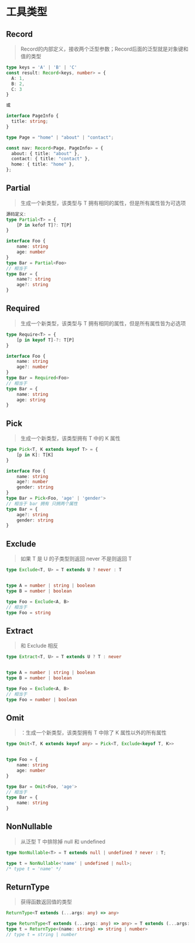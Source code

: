 # 工具类型

## Record
  > Record的内部定义，接收两个泛型参数；Record后面的泛型就是对象键和值的类型

```ts
type keys = 'A' | 'B' | 'C'
const result: Record<keys, number> = {
  A: 1,
  B: 2,
  C: 3
}

或

interface PageInfo {
  title: string;
}

type Page = "home" | "about" | "contact";

const nav: Record<Page, PageInfo> = {
  about: { title: "about" },
  contact: { title: "contact" },
  home: { title: "home" },
};

```
## Partial
  > 生成一个新类型，该类型与 T 拥有相同的属性，但是所有属性皆为可选项


```ts
源码定义:
type Partial<T> = {
    [P in kefof T]?: T[P]
}

interface Foo {
    name: string
    age: number
}
type Bar = Partial<Foo>
// 相当于
type Bar = {
    name?: string
    age?: string
}

```

## Required
  > 生成一个新类型，该类型与 T 拥有相同的属性，但是所有属性皆为必选项


```ts
type Require<T> = {
    [p in keyof T]-?: T[P]
}

interface Foo {
    name: string
    age?: number
}
type Bar = Required<Foo>
// 相当于
type Bar = {
    name: string
    age: string
}
```

## Pick
  > 生成一个新类型，该类型拥有 T 中的 K 属性


```ts
type Pick<T, K extends keyof T> = {
    [p in K]: T[K]
}

interface Foo {
    name: string
    age?: number
    gender: string
}
type Bar = Pick<Foo, 'age' | 'gender'> 
// 相当于 bar 拥有 只拥两个属性
type Bar = {
    age?: string
    gender: string
}
```


## Exclude
  > 如果 T 是 U 的子类型则返回 never 不是则返回 T

```ts
type Exclude<T, U> = T extends U ? never : T


type A = number | string | boolean
type B = number | boolean

type Foo = Exclude<A, B>
// 相当于
type Foo = string
```


## Extract
  > 和 Exclude 相反

```ts
type Extract<T, U> = T extends U ? T : never


type A = number | string | boolean
type B = number | boolean

type Foo = Exclude<A, B>
// 相当于
type Foo = number | boolean
```


## Omit
  > ：生成一个新类型，该类型拥有 T 中除了 K 属性以外的所有属性

```ts
type Omit<T, K extends keyof any> = Pick<T, Exclude<keyof T, K>> 


type Foo = {
	name: string
	age: number
}

type Bar = Omit<Foo, 'age'>
// 相当于
type Bar = {
	name: string
}
```

## NonNullable
  > 从泛型 T 中排除掉 null 和 undefined

```ts
type NonNullable<T> = T extends null | undefined ? never : T;

type t = NonNullable<'name' | undefined | null>;
/* type t = 'name' */
```

## ReturnType
  > 获得函数返回值的类型

```ts
ReturnType<T extends (...args: any) => any>

type ReturnType<T extends (...args: any) => any> = T extends (...args: any) => infer R ? R : any;
type t = ReturnType<(name: string) => string | number>
// type t = string | number
```